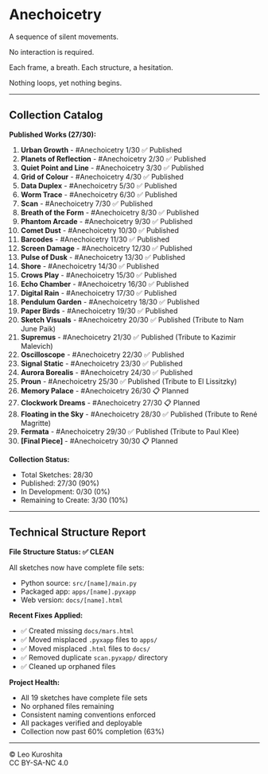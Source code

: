 # Anechoicetry

A sequence of silent movements.

No interaction is required.

Each frame, a breath.
Each structure, a hesitation.

Nothing loops,
yet nothing begins.

---

## Collection Catalog

**Published Works (27/30):**

1. **Urban Growth** - #Anechoicetry 1/30 ✅ Published
2. **Planets of Reflection** - #Anechoicetry 2/30 ✅ Published
3. **Quiet Point and Line** - #Anechoicetry 3/30 ✅ Published
4. **Grid of Colour** - #Anechoicetry 4/30 ✅ Published
5. **Data Duplex** - #Anechoicetry 5/30 ✅ Published
6. **Worm Trace** - #Anechoicetry 6/30 ✅ Published
7. **Scan** - #Anechoicetry 7/30 ✅ Published
8. **Breath of the Form** - #Anechoicetry 8/30 ✅ Published
9. **Phantom Arcade** - #Anechoicetry 9/30 ✅ Published
10. **Comet Dust** - #Anechoicetry 10/30 ✅ Published
11. **Barcodes** - #Anechoicetry 11/30 ✅ Published
12. **Screen Damage** - #Anechoicetry 12/30 ✅ Published
13. **Pulse of Dusk** - #Anechoicetry 13/30 ✅ Published
14. **Shore** - #Anechoicetry 14/30 ✅ Published
15. **Crows Play** - #Anechoicetry 15/30 ✅ Published
16. **Echo Chamber** - #Anechoicetry 16/30 ✅ Published
17. **Digital Rain** - #Anechoicetry 17/30 ✅ Published
18. **Pendulum Garden** - #Anechoicetry 18/30 ✅ Published
19. **Paper Birds** - #Anechoicetry 19/30 ✅ Published
20. **Sketch Visuals** - #Anechoicetry 20/30 ✅ Published (Tribute to Nam June Paik)
21. **Supremus** - #Anechoicetry 21/30 ✅ Published (Tribute to Kazimir Malevich)
22. **Oscilloscope** - #Anechoicetry 22/30 ✅ Published
23. **Signal Static** - #Anechoicetry 23/30 ✅ Published
24. **Aurora Borealis** - #Anechoicetry 24/30 ✅ Published
25. **Proun** - #Anechoicetry 25/30 ✅ Published (Tribute to El Lissitzky)
26. **Memory Palace** - #Anechoicetry 26/30 📋 Planned
27. **Clockwork Dreams** - #Anechoicetry 27/30 📋 Planned  
28. **Floating in the Sky** - #Anechoicetry 28/30 ✅ Published (Tribute to René Magritte)
29. **Fermata** - #Anechoicetry 29/30 ✅ Published (Tribute to Paul Klee)
30. **[Final Piece]** - #Anechoicetry 30/30 📋 Planned

**Collection Status:**
- Total Sketches: 28/30
- Published: 27/30 (90%)
- In Development: 0/30 (0%)
- Remaining to Create: 3/30 (10%)

---

## Technical Structure Report

**File Structure Status: ✅ CLEAN**

All sketches now have complete file sets:
- Python source: `src/[name]/main.py`
- Packaged app: `apps/[name].pyxapp` 
- Web version: `docs/[name].html`

**Recent Fixes Applied:**
- ✅ Created missing `docs/mars.html`
- ✅ Moved misplaced `.pyxapp` files to `apps/`
- ✅ Moved misplaced `.html` files to `docs/`
- ✅ Removed duplicate `scan.pyxapp/` directory
- ✅ Cleaned up orphaned files

**Project Health:**
- All 19 sketches have complete file sets
- No orphaned files remaining
- Consistent naming conventions enforced
- All packages verified and deployable
- Collection now past 60% completion (63%)

---

© Leo Kuroshita  
CC BY-SA-NC 4.0
